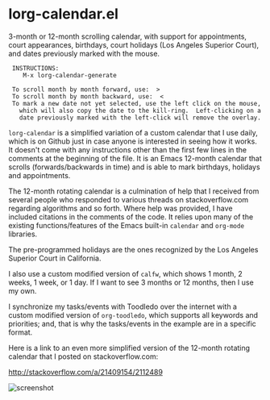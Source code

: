 lorg-calendar.el
================

3-month or 12-month scrolling calendar, with support for appointments, court appearances, birthdays, court holidays (Los Angeles Superior Court), and dates previously marked with the mouse.

     INSTRUCTIONS:
        M-x lorg-calendar-generate
    
     To scroll month by month forward, use:  >
     To scroll month by month backward, use:  <
     To mark a new date not yet selected, use the left click on the mouse,
       which will also copy the date to the kill-ring.  Left-clicking on a
       date previously marked with the left-click will remove the overlay.

`lorg-calendar` is a simplified variation of a custom calendar that I use daily, which is on Github just in case anyone is interested in seeing how it works.  It doesn't come with any instructions other than the first few lines in the comments at the beginning of the file.  It is an Emacs 12-month calendar that scrolls (forwards/backwards in time) and is able to mark birthdays, holidays and appointments.

The 12-month rotating calendar is a culmination of help that I received from several people who responded to various threads on stackoverflow.com regarding algorithms and so forth.  Where help was provided, I have included citations in the comments of the code.  It relies upon many of the existing functions/features of the Emacs built-in `calendar` and `org-mode` libraries.

The pre-programmed holidays are the ones recognized by the Los Angeles Superior Court in California.

I also use a custom modified version of `calfw`, which shows 1 month, 2 weeks, 1 week, or 1 day.  If I want to see 3 months or 12 months, then I use my own.

I synchronize my tasks/events with Toodledo over the internet with a custom modified version of `org-toodledo`, which supports all keywords and priorities; and, that is why the tasks/events in the example are in a specific format.

Here is a link to an even more simplified version of the 12-month rotating calendar that I posted on stackoverflow.com:

http://stackoverflow.com/a/21409154/2112489

![screenshot](http://www.lawlist.com/images/calendar_example.png)